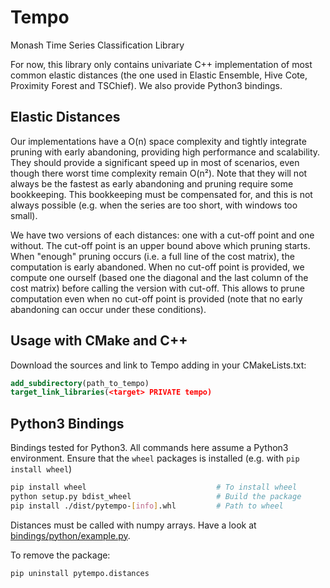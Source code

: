 # Tempo
Monash Time Series Classification Library

For now, this library only contains univariate C++ implementation of most common elastic distances
(the one used in Elastic Ensemble, Hive Cote, Proximity Forest and TSChief).
We also provide Python3 bindings.

## Elastic Distances

Our implementations have a O(n) space complexity and tightly integrate pruning with early abandoning, providing high performance and scalability.
They should provide a significant speed up in most of scenarios, even though there worst time complexity remain O(n²).
Note that they will not always be the fastest as early abandoning and pruning require some bookkeeping.
This bookkeeping must be compensated for, and this is not always possible (e.g. when the series are too short, with windows too small).

We have two versions of each distances: one with a cut-off point and one without.
The cut-off point is an upper bound above which pruning starts.
When "enough" pruning occurs (i.e. a full line of the cost matrix), the computation is early abandoned.
When no cut-off point is provided, we compute one ourself (based one the diagonal and the last column of the cost matrix)
before calling the version with cut-off.
This allows to prune computation even when no cut-off point is provided
(note that no early abandoning can occur under these conditions).

## Usage with CMake and C++
Download the sources and link to Tempo adding in your CMakeLists.txt:
```cmake
add_subdirectory(path_to_tempo)
target_link_libraries(<target> PRIVATE tempo)
```

## Python3 Bindings
Bindings tested for Python3. All commands here assume a Python3 environment.
Ensure that the `wheel` packages is installed (e.g. with `pip install wheel`)
```bash
pip install wheel                             # To install wheel
python setup.py bdist_wheel                   # Build the package
pip install ./dist/pytempo-[info].whl         # Path to wheel
```

Distances must be called with numpy arrays.
Have a look at [bindings/python/example.py](bindings/python/example.py).

To remove the package:
```bash
pip uninstall pytempo.distances
```
